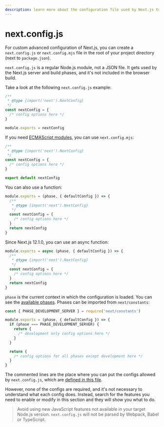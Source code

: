 ```yaml
---
description: learn more about the configuration file used by Next.js to handle your application.
---
```


# next.config.js

For custom advanced configuration of Next.js, you can create a `next.config.js` or `next.config.mjs` file in the root of your project directory (next to `package.json`).

`next.config.js` is a regular Node.js module, not a JSON file. It gets used by the Next.js server and build phases, and it's not included in the browser build.

Take a look at the following `next.config.js` example:

```js
/**
 * @type {import('next').NextConfig}
 */
const nextConfig = {
  /* config options here */
}

module.exports = nextConfig
```

If you need [ECMAScript modules](https://nodejs.org/api/esm.html), you can use `next.config.mjs`:

```js
/**
 * @type {import('next').NextConfig}
 */
const nextConfig = {
  /* config options here */
}

export default nextConfig
```

You can also use a function:

```js
module.exports = (phase, { defaultConfig }) => {
  /**
   * @type {import('next').NextConfig}
   */
  const nextConfig = {
    /* config options here */
  }
  return nextConfig
}
```

Since Next.js 12.1.0, you can use an async function:

```js
module.exports = async (phase, { defaultConfig }) => {
  /**
   * @type {import('next').NextConfig}
   */
  const nextConfig = {
    /* config options here */
  }
  return nextConfig
}
```

`phase` is the current context in which the configuration is loaded. You can see the [available phases](https://github.com/vercel/next.js/blob/canary/packages/next/shared/lib/constants.ts#L1-L5). Phases can be imported from `next/constants`:

```js
const { PHASE_DEVELOPMENT_SERVER } = require('next/constants')

module.exports = (phase, { defaultConfig }) => {
  if (phase === PHASE_DEVELOPMENT_SERVER) {
    return {
      /* development only config options here */
    }
  }

  return {
    /* config options for all phases except development here */
  }
}
```

The commented lines are the place where you can put the configs allowed by `next.config.js`, which are [defined in this file](https://github.com/vercel/next.js/blob/canary/packages/next/server/config-shared.ts#L137).

However, none of the configs are required, and it's not necessary to understand what each config does. Instead, search for the features you need to enable or modify in this section and they will show you what to do.

> Avoid using new JavaScript features not available in your target Node.js version. `next.config.js` will not be parsed by Webpack, Babel or TypeScript.
